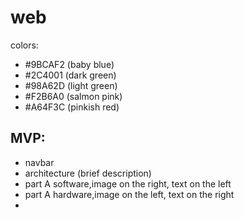 # web

colors:
* #9BCAF2 (baby blue)
* #2C4001 (dark green)
* #98A62D (light green)
* #F2B6A0 (salmon pink)
* #A64F3C (pinkish red)

## MVP:
* navbar
* architecture (brief description)
* part A software,image on the right, text on the left
* part A hardware,image on the left, text on the right
* 